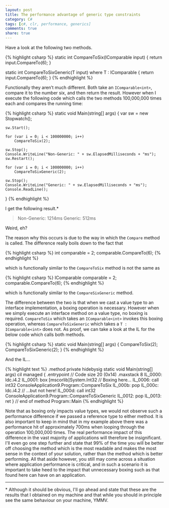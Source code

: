 ```yaml
---
layout: post
title: The performance advantage of generic type constraints
category: C#
tags: [c#, clr, performance, generics]
comments: true
share: true
---
```

Have a look at the following two methods.

{% highlight csharp %}
static int CompareToSix(IComparable<int> input)
{
    return input.CompareTo(6);
}

static int CompareToSixGeneric<T>(T input)
    where T : IComparable<int>
{
    return input.CompareTo(6);
}
{% endhighlight %}

Functionally they aren’t much different. Both take an `IComparable<int>`, compare it to the number six, and then return the result. However when I execute the following code which calls the two methods 100,000,000 times each and compares the running time:

{% highlight csharp %}
static void Main(string[] args)
{
    var sw = new Stopwatch();

    sw.Start();

    for (var i = 0; i < 100000000; i++)
        CompareToSix(2);

    sw.Stop();
    Console.WriteLine("Non-Generic: " + sw.ElapsedMilliseconds + "ms");
    sw.Restart();

    for (var i = 0; i < 100000000; i++)
        CompareToSixGeneric(2);

    sw.Stop();
    Console.WriteLine("Generic: " + sw.ElapsedMilliseconds + "ms");
    Console.ReadLine();
}
{% endhighlight %}

I get the following result.\*

>Non-Generic: 1214ms
>Generic: 512ms

Weird, eh?

The reason why this occurs is due to the way in which the `Compare` method is called. The difference really boils down to the fact that

{% highlight csharp %}
int comparable = 2;
comparable.CompareTo(6);
{% endhighlight %}

which is functionally similar to the `CompareToSix` method is not the same as

{% highlight csharp %}
IComparable<int> comparable = 2;
comparable.CompareTo(6);
{% endhighlight %}

which is functionally similar to the `CompareSixGeneric` method.

The difference between the two is that when we cast a value type to an interface implementation, a boxing operation is necessary. However when we simply execute an interface method on a value type, no boxing is required. `CompareToSix` which takes an `IComparable<int>` invokes this boxing operation, whereas `CompareToSixGeneric` which takes a `T : IComparable<int>` does not. As proof, we can take a look at the IL for the below code which calls both methods.

{% highlight csharp %}
static void Main(string[] args)
{
    CompareToSix(2);
    CompareToSixGeneric(2);
}
{% endhighlight %}

And the IL...

{% highlight text %}
.method private hidebysig static void  Main(string[] args) cil managed
{
  .entrypoint
  // Code size       20 (0x14)
  .maxstack  8
  IL_0000:  ldc.i4.2
  IL_0001:  box        [mscorlib]System.Int32 // Boxing here...
  IL_0006:  call       int32 ConsoleApplication9.Program::CompareToSix
  IL_000b:  pop
  IL_000c:  ldc.i4.2
  // ...but not here!
  IL_000d:  call       int32 ConsoleApplication9.Program::CompareToSixGeneric
  IL_0012:  pop
  IL_0013:  ret
} // end of method Program::Main
{% endhighlight %}

Note that as boxing only impacts value types, we would not observe such a performance difference if we passed a reference type to either method. It is also important to keep in mind that in my example above there was a performance hit of approximately 700ms when looping through the operation 100,000,000 times. The real performance impact of this difference in the vast majority of applications will therefore be insignificant. I'll even go one step further and state that 99% of the time you will be better off choosing the method which is the most readable and makes the most sense in the context of your solution, rather than the method which is better performing. All that aside however, you still may come across a situation where application performance is critical, and in such a scenario it is important to take heed to the impact that unnecessary boxing such as that found here can have on an application.

---

\* Although it should be obvious, I'll go ahead and state that these are the results that I obtained on my machine and that while you should in principle see the same behaviour on your machine, YMMV.

